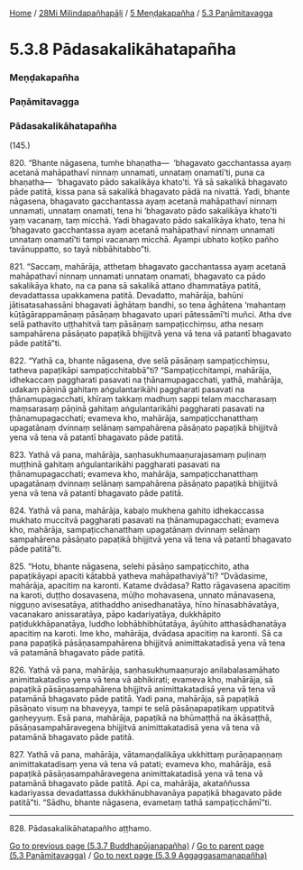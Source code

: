 
[Home](/) / [28Mi Milindapañhapāḷi](../../../28Mi.md) / [5 Meṇḍakapañha](../../5.md) / [5.3 Paṇāmitavagga](../5.3.md)

# 5.3.8 Pādasakalikāhatapañha

### Meṇḍakapañha

### Paṇāmitavagga

### Pādasakalikāhatapañha

(145.)

820\. “Bhante nāgasena, tumhe bhaṇatha—  ‘bhagavato gacchantassa ayaṃ acetanā mahāpathavī ninnaṃ unnamati, unnataṃ onamatī’ti, puna ca bhaṇatha—  ‘bhagavato pādo sakalikāya khato’ti. Yā sā sakalikā bhagavato pāde patitā, kissa pana sā sakalikā bhagavato pādā na nivattā. Yadi, bhante nāgasena, bhagavato gacchantassa ayaṃ acetanā mahāpathavī ninnaṃ unnamati, unnataṃ onamati, tena hi ‘bhagavato pādo sakalikāya khato’ti yaṃ vacanaṃ, taṃ micchā. Yadi bhagavato pādo sakalikāya khato, tena hi ‘bhagavato gacchantassa ayaṃ acetanā mahāpathavī ninnaṃ unnamati unnataṃ onamatī’ti tampi vacanaṃ micchā. Ayampi ubhato koṭiko pañho tavānuppatto, so tayā nibbāhitabbo”ti.

821\. “Saccaṃ, mahārāja, atthetaṃ bhagavato gacchantassa ayaṃ acetanā mahāpathavī ninnaṃ unnamati unnataṃ onamati, bhagavato ca pādo sakalikāya khato, na ca pana sā sakalikā attano dhammatāya patitā, devadattassa upakkamena patitā. Devadatto, mahārāja, bahūni jātisatasahassāni bhagavati āghātaṃ bandhi, so tena āghātena ‘mahantaṃ kūṭāgārappamāṇaṃ pāsāṇaṃ bhagavato upari pātessāmī’ti muñci. Atha dve selā pathavito uṭṭhahitvā taṃ pāsāṇaṃ sampaṭicchiṃsu, atha nesaṃ sampahārena pāsāṇato papaṭikā bhijjitvā yena vā tena vā patantī bhagavato pāde patitā”ti.

822\. “Yathā ca, bhante nāgasena, dve selā pāsāṇaṃ sampaṭicchiṃsu, tatheva papaṭikāpi sampaṭicchitabbā”ti? “Sampaṭicchitampi, mahārāja, idhekaccaṃ paggharati pasavati na ṭhānamupagacchati, yathā, mahārāja, udakaṃ pāṇinā gahitaṃ aṅgulantarikāhi paggharati pasavati na ṭhānamupagacchati, khīraṃ takkaṃ madhuṃ sappi telaṃ maccharasaṃ maṃsarasaṃ pāṇinā gahitaṃ aṅgulantarikāhi paggharati pasavati na ṭhānamupagacchati; evameva kho, mahārāja, sampaṭicchanatthaṃ upagatānaṃ dvinnaṃ selānaṃ sampahārena pāsāṇato papaṭikā bhijjitvā yena vā tena vā patantī bhagavato pāde patitā.

823\. Yathā vā pana, mahārāja, saṇhasukhumaaṇurajasamaṃ puḷinaṃ muṭṭhinā gahitaṃ aṅgulantarikāhi paggharati pasavati na ṭhānamupagacchati; evameva kho, mahārāja, sampaṭicchanatthaṃ upagatānaṃ dvinnaṃ selānaṃ sampahārena pāsāṇato papaṭikā bhijjitvā yena vā tena vā patantī bhagavato pāde patitā.

824\. Yathā vā pana, mahārāja, kabaḷo mukhena gahito idhekaccassa mukhato muccitvā paggharati pasavati na ṭhānamupagacchati; evameva kho, mahārāja, sampaṭicchanatthaṃ upagatānaṃ dvinnaṃ selānaṃ sampahārena pāsāṇato papaṭikā bhijjitvā yena vā tena vā patantī bhagavato pāde patitā”ti.

825\. “Hotu, bhante nāgasena, selehi pāsāṇo sampaṭicchito, atha papaṭikāyapi apaciti kātabbā yatheva mahāpathaviyā”ti? “Dvādasime, mahārāja, apacitiṃ na karonti. Katame dvādasa? Ratto rāgavasena apacitiṃ na karoti, duṭṭho dosavasena, mūḷho mohavasena, unnato mānavasena, nigguṇo avisesatāya, atithaddho anisedhanatāya, hīno hīnasabhāvatāya, vacanakaro anissaratāya, pāpo kadariyatāya, dukkhāpito paṭidukkhāpanatāya, luddho lobhābhibhūtatāya, āyūhito atthasādhanatāya apacitiṃ na karoti. Ime kho, mahārāja, dvādasa apacitiṃ na karonti. Sā ca pana papaṭikā pāsāṇasampahārena bhijjitvā animittakatadisā yena vā tena vā patamānā bhagavato pāde patitā.

826\. Yathā vā pana, mahārāja, saṇhasukhumaaṇurajo anilabalasamāhato animittakatadiso yena vā tena vā abhikirati; evameva kho, mahārāja, sā papaṭikā pāsāṇasampahārena bhijjitvā animittakatadisā yena vā tena vā patamānā bhagavato pāde patitā. Yadi pana, mahārāja, sā papaṭikā pāsāṇato visuṃ na bhaveyya, tampi te selā pāsāṇapapaṭikaṃ uppatitvā gaṇheyyuṃ. Esā pana, mahārāja, papaṭikā na bhūmaṭṭhā na ākāsaṭṭhā, pāsāṇasampahāravegena bhijjitvā animittakatadisā yena vā tena vā patamānā bhagavato pāde patitā.

827\. Yathā vā pana, mahārāja, vātamaṇḍalikāya ukkhittaṃ purāṇapaṇṇaṃ animittakatadisaṃ yena vā tena vā patati; evameva kho, mahārāja, esā papaṭikā pāsāṇasampahāravegena animittakatadisā yena vā tena vā patamānā bhagavato pāde patitā. Api ca, mahārāja, akataññussa kadariyassa devadattassa dukkhānubhavanāya papaṭikā bhagavato pāde patitā”ti. “Sādhu, bhante nāgasena, evametaṃ tathā sampaṭicchāmī”ti.

---

828\. Pādasakalikāhatapañho aṭṭhamo.



[Go to previous page (5.3.7 Buddhapūjanapañha)](5.3.7.md) / [Go to parent page (5.3 Paṇāmitavagga)](../5.3.md) / [Go to next page (5.3.9 Aggaggasamaṇapañha)](5.3.9.md)


